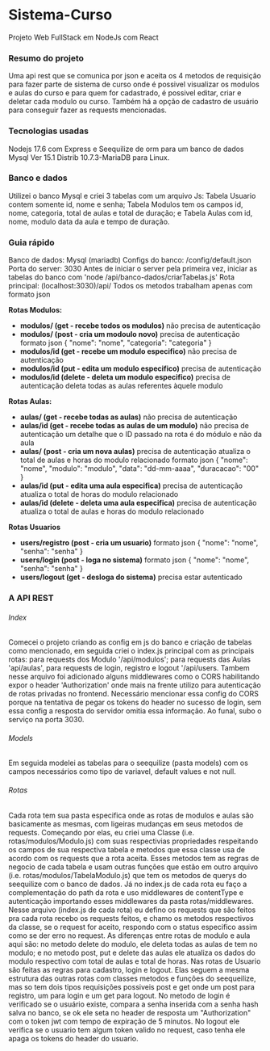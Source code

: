 # Sistema-Curso
Projeto Web FullStack em NodeJs com React

### Resumo do projeto
Uma api rest que se comunica por json e aceita os 4 metodos de requisição para fazer parte de sistema de curso onde é possivel visualizar os modulos e aulas do curso e para quem for cadastrado, é possivel editar, criar e deletar cada modulo ou curso. Também há a opção de cadastro de usuário para conseguir fazer as requests mencionadas.

### Tecnologias usadas
Nodejs 17.6 com Express e Seequilize de orm para um banco de dados Mysql Ver 15.1 Distrib 10.7.3-MariaDB para Linux.

### Banco e dados
Utilizei o banco Mysql e criei 3 tabelas com um arquivo Js: Tabela Usuario contem somente id, nome e senha; Tabela Modulos tem os campos id, nome, categoria, total de aulas e total de duração; e Tabela Aulas com id, nome, modulo data da aula e tempo de duração.

### Guia rápido
Banco de dados: Mysql (mariadb)
Configs do banco: /config/default.json
Porta do server: 3030
Antes de iniciar o server pela primeira vez, iniciar as tabelas do banco com 'node /api/banco-dados/criarTabelas.js'
Rota principal: (localhost:3030)/api/
Todos os metodos trabalham apenas com formato json

**Rotas Modulos:**
- **modulos/ (get - recebe todos os modulos)**
não precisa de autenticação
- **modulos/ (post - cria um modoulo novo)**
precisa de autenticação
formato json 
{
    "nome": "nome", 
    "categoria": "categoria"
}
- **modulos/id (get - recebe um modulo especifico)**
não precisa de autenticação
- **modulos/id (put - edita um modulo especifico)**
precisa de autenticação
- **modulos/id (delete - deleta um modulo especifico)**
precisa de autenticação
deleta todas as aulas referentes àquele modulo

**Rotas Aulas:**
- **aulas/ (get - recebe todas as aulas)**
não precisa de autenticação
- **aulas/id (get - recebe todas as aulas de um modulo)**
não precisa de autenticação
um detalhe que o ID passado na rota é do módulo e não da aula
- **aulas/ (post - cria um nova aulas)**
precisa de autenticação
atualiza o total de aulas e horas do modulo relacionado
formato json 
{
    "nome": "nome", 
    "modulo": "modulo", 
    "data": "dd-mm-aaaa", 
    "duracacao": "00"
}
- **aulas/id (put - edita uma aula especifica)**
precisa de autenticação
atualiza o total de horas do modulo relacionado
- **aulas/id (delete - deleta uma aula especifica)**
precisa de autenticação
atualiza o total de aulas e horas do modulo relacionado

**Rotas Usuarios**
- **users/registro (post - cria um usuario)**
formato json
{
    "nome": "nome",
    "senha": "senha"
}
- **users/login (post - loga no sistema)**
formato json
{
    "nome": "nome",
    "senha": "senha"
}
- **users/logout (get - desloga do sistema)**
precisa estar autenticado



### A API REST
###### Index
Comecei o projeto criando as config em js do banco e criação de tabelas como mencionado, em seguida criei o index.js principal com as principais rotas: para requests dos Modulo '/api/modulos'; para requests das Aulas 'api/aulas', para requests de login, registro e logout '/api/users. Tambem nesse arquivo foi adicionado alguns middlewares como o CORS habilitando expor o header 'Authorization' onde mais na frente utilizo para autenticação de rotas privadas no frontend. Necessário mencionar essa config do CORS porque na tentativa de pegar os tokens do header no sucesso de login, sem essa config a resposta do servidor omitia essa informação. Ao funal, subo o serviço na porta 3030.

###### Models
Em seguida modelei as tabelas para o seequilize (pasta models) com os campos necessários como tipo de variavel, default values e not null.

###### Rotas
Cada rota tem sua pasta especifica onde as rotas de modulos e aulas são basicamente as mesmas, com ligeiras mudanças em seus metodos de requests. Começando por elas, eu criei uma Classe (i.e. rotas/modulos/Modulo.js) com suas respectivias propriedades respeitando os campos de sua respectiva tabela e metodos que essa classe usa de acordo com os requests que a rota aceita. Esses metodos tem as regras de negocio de cada tabela e usam outras funções que estão em outro arquivo (i.e. rotas/modulos/TabelaModulo.js) que tem os metodos de querys do seequilize com o banco de dados.
Já no index.js de cada rota eu faço a complementação do path da rota e uso middlewares de contentType e autenticação importando esses middlewares da pasta rotas/middlewares. Nesse arquivo (index.js de cada rota) eu defino os requests que são feitos pra cada rota recebo os requests feitos, e chamo os metodos respectivos da classe, se o request for aceito, respondo com o status especifico assim como se der erro no request. As diferenças entre rotas de modulo e aula aqui são: no metodo delete do modulo, ele deleta todas as aulas de tem no modulo; e no metodo post, put e delete das aulas ele atualiza os dados do modulo respectivo com total de aulas e total de horas.
Nas rotas de Usuario são feitas as regras para cadastro, login e logout. Elas seguem a mesma estrutura das outras rotas com classes metodos e funções do seequeilize, mas so tem dois tipos requisições possiveis post e get onde um post para registro, um para login e um get para logout. No metodo de login é verificado se o usuário existe, compara a senha inserida com a senha hash salva no banco, se ok ele seta no header de resposta um "Authorization" com o token jwt com tempo de expiração de 5 minutos. No logout ele verifica se o usuario tem algum token valido no request, caso tenha ele apaga os tokens do header do usuario.